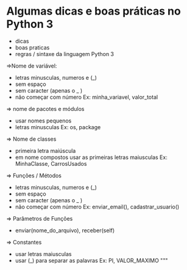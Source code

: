 # Algumas dicas e boas práticas no Python 3

- dicas
- boas praticas
- regras / sintaxe da linguagem Python 3


=>Nome de variável:
- letras minusculas, numeros e (_)
- sem espaço
- sem caracter (apenas o _ )
- não começar com número
Ex: minha_variavel, valor_total

=> nome de pacotes e módulos
- usar nomes pequenos
- letras minusculas
Ex: os, package

=> Nome de classes
- primeira letra maiúscula
- em nome compostos usar as primeiras letras maiusculas
Ex: MinhaClasse, CarrosUsados

=> Funções / Métodos
- letras minusculas, numeros e (_)
- sem espaço
- sem caracter (apenas o _ )
- não começar com número
Ex: enviar_email(), cadastrar_usuario()

=> Parâmetros de Funções
- enviar(nome_do_arquivo), receber(self)

=> Constantes
- usar letras maiusculas
- usar (_) para separar as palavras
Ex: PI, VALOR_MAXIMO  """
